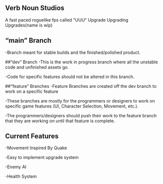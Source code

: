 ## Verb Noun Studios
A fast paced roguelike fps called "UUU" Upgrade Upgrading Upgrades(name is wip)

## “main” Branch 
-Branch meant for stable builds and the finished/polished product. 

##“dev” Branch 
-This is the work in progress branch where all the unstable code and unfinished assets go. 

-Code for specific features should not be altered in this branch. 

##“feature” Branches 
-Feature Branches are created off the dev branch to work on a specific feature

-These branches are mostly for the programmers or designers to work on specific game features (UI, Character Selection, Movement, etc.).

-The programmers/designers should push their work to the feature branch that they are working on until that feature is complete.

## Current Features
-Movement Inspired By Quake

-Easy to implement upgrade system

-Enemy AI

-Health System
